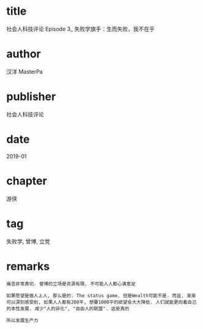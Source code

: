 # title
社会人科技评论 Episode 3_ 失败学旗手：生而失败，我不在乎

# author
汉洋 MasterPa

# publisher
社会人科技评论

# date
2019-01

# chapter
游侠

# tag
失败学, 曾博, 立党

# remarks
`痛苦非常真切. 曾博的立场是资源有限, 不可能人人都心满意足`

`如果愿望是做人上人, 那么是的. The status game. 但是Wealth可能不是. 而且, 渐渐可以深刻感受到, 如果人人都有200平, 想要1000平的欲望会大大降低. 人们就能更向着自己的本性发展. 减少"人的异化", "自由人的联盟". 这是真的`

`所以发展生产力`